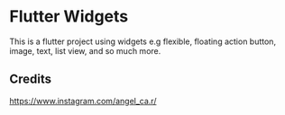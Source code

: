 # Flutter Widgets
This is a flutter project using widgets e.g flexible, floating action button, image, text, list view, and so much more.


## Credits
https://www.instagram.com/angel_ca.r/
